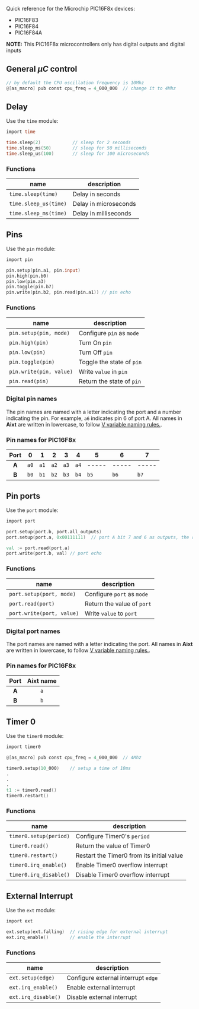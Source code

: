 
Quick reference for the Microchip PIC16F8x devices:
- PIC16F83
- PIC16F84
- PIC16F84A

**NOTE:** This PIC16F8x microcontrollers only has digital outputs and digital inputs

## General $\mu C$ control

```v
// by default the CPU oscillation frequency is 10Mhz
@[as_macro] pub const cpu_freq = 4_000_000  // change it to 4Mhz
```

## Delay
Use the `time` module:

```v
import time

time.sleep(2)            // sleep for 2 seconds
time.sleep_ms(50)        // sleep for 50 milliseconds
time.sleep_us(100)       // sleep for 100 microseconds
```

### Functions
| name                  | description           |
| --------------------- | --------------------- |
| `time.sleep(time)`    | Delay in seconds      |
| `time.sleep_us(time)` | Delay in microseconds |
| `time.sleep_ms(time)` | Delay in milliseconds |

## Pins
Use the `pin` module:

```v
import pin

pin.setup(pin.a1, pin.input)
pin.high(pin.b0)
pin.low(pin.a3)
pin.toggle(pin.b7)
pin.write(pin.b2, pin.read(pin.a1)) // pin echo
```

### Functions
| name                    | description               |
| ----------------------- | ------------------------- |
| `pin.setup(pin, mode)`  | Configure `pin` as `mode` |
| `pin.high(pin)`         | Turn On `pin`             |
| `pin.low(pin)`          | Turn Off `pin`            |
| `pin.toggle(pin)`       | Toggle the state of `pin` |
| `pin.write(pin, value)` | Write `value` in `pin`    |
| `pin.read(pin)`         | Return the state of `pin` |


### Digital pin names
The pin names are named with a letter indicating the port and a number indicating the pin. For example, `a6` indicates pin 6 of port A. All names in **Aixt** are written in lowercase, to follow [V variable naming rules.](https://github.com/vlang/v/blob/master/doc/docs.md#variables).


### Pin names for PIC16F8x
| Port  | 0    | 1    | 2    | 3    | 4    | 5     | 6     | 7     |
| :---: | ---- | ---- | ---- | ---- | ---- | ----- | ----- | ----- |
| **A** | `a0` | `a1` | `a2` | `a3` | `a4` | ----- | ----- | ----- |
| **B** | `b0` | `b1` | `b2` | `b3` | `b4` | `b5`  | `b6`  | `b7`  |


## Pin ports
Use the `port` module:

```v
import port

port.setup(port.b, port.all_outputs)
port.setup(port.a, 0x00111111)  // port A bit 7 and 6 as outputs, the rest as inputs

val := port.read(port.a)
port.write(port.b, val) // port echo
```

### Functions
| name                      | description                |
| ------------------------- | -------------------------- |
| `port.setup(port, mode)`  | Configure `port` as `mode` |
| `port.read(port)`         | Return the value of `port` |
| `port.write(port, value)` | Write `value` to `port`    |

### Digital port names
The port names are named with a letter indicating the port. All names in **Aixt** are written in lowercase, to follow [V variable naming rules.](https://github.com/vlang/v/blob/master/doc/docs.md#variables).

### Pin names for PIC16F8x
| Port  | Aixt name |
| :---: | :-------: |
| **A** |    `a`    |
| **B** |    `b`    |


## Timer 0
Use the `timer0` module:

```v
import timer0

@[as_macro] pub const cpu_freq = 4_000_000  // 4Mhz

timer0.setup(10_000)    // setup a time of 10ms
.
.
.
t1 := timer0.read()
timer0.restart()
```

### Functions
| name                   | description                               |
| ---------------------- | ----------------------------------------- |
| `timer0.setup(period)` | Configure Timer0's `period`               |
| `timer0.read()`        | Return the value of Timer0                |
| `timer0.restart()`     | Restart the Timer0 from its initial value |
| `timer0.irq_enable()`  | Enable Timer0 overflow interrupt          |
| `timer0.irq_disable()` | Disable Timer0 overflow interrupt         |


## External Interrupt
Use the `ext` module:

```v
import ext

ext.setup(ext.falling)	// rising edge for external interrupt
ext.irq_enable()		// enable the interrupt
```

### Functions
| name                | description                         |
| ------------------- | ----------------------------------- |
| `ext.setup(edge)`   | Configure external interrupt `edge` |
| `ext.irq_enable()`  | Enable external interrupt           |
| `ext.irq_disable()` | Disable external interrupt          |